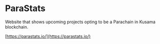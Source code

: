 # ParaStats

Website that shows upcoming projects opting to be a Parachain in Kusama blockchain.

[https://parastats.io/](https://parastats.io/)